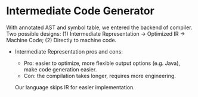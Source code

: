 # Intermediate Code Generator

With annotated AST and symbol table, we entered the backend of compiler. Two possible designs: (1) Intermediate Representation -> Optimized IR -> Machine Code; (2) Directly to machine code. 

- Intermediate Representation pros and cons:
  - Pro: easier to optimize, more flexible output options (e.g. Java), make code generation easier. 
  - Con: the compilation takes longer, requires more engineering.

  Our language skips IR for easier implementation. 